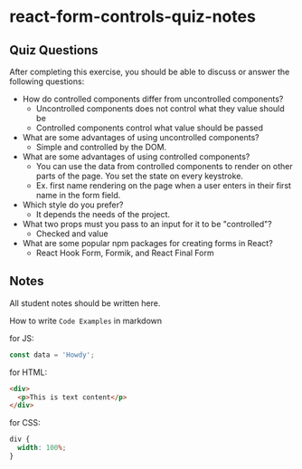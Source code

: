 # react-form-controls-quiz-notes

## Quiz Questions

After completing this exercise, you should be able to discuss or answer the following questions:

- How do controlled components differ from uncontrolled components?
  - Uncontrolled components does not control what they value should be
  - Controlled components control what value should be passed
- What are some advantages of using uncontrolled components?
  - Simple and controlled by the DOM.
- What are some advantages of using controlled components?
  - You can use the data from controlled components to render on other parts of the page. You set the state on every keystroke.
  - Ex. first name rendering on the page when a user enters in their first name in the form field.
- Which style do you prefer?
  - It depends the needs of the project.
- What two props must you pass to an input for it to be "controlled"?
  - Checked and value
- What are some popular npm packages for creating forms in React?
  - React Hook Form, Formik, and React Final Form

## Notes

All student notes should be written here.

How to write `Code Examples` in markdown

for JS:

```javascript
const data = 'Howdy';
```

for HTML:

```html
<div>
  <p>This is text content</p>
</div>
```

for CSS:

```css
div {
  width: 100%;
}
```
